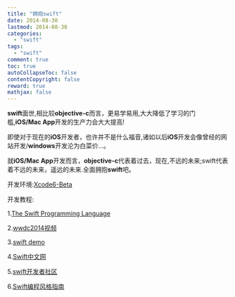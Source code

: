 ```yaml
---
title: "拥抱swift"
date: 2014-08-30
lastmod: 2014-08-30
categories:
  - "swift"
tags:
  - "swift"
comment: true
toc: true
autoCollapseToc: false
contentCopyright: false
reward: true
mathjax: false
---
```


   **swift**面世,相比较**objective-c**而言，更易学易用,大大降低了学习的门槛,**iOS/Mac App**开发的生产力会大大提高!
   
   即使对于现在的**iOS**开发者，也许并不是什么福音,诸如以后**iOS**开发会像曾经的网站开发/**windows**开发沦为白菜价...。
   
   <!--more-->
   
   就**iOS/Mac App**开发而言，**objective-c**代表着过去，现在,不远的未来;swift代表着不远的未来，遥远的未来.全面拥抱**swift**吧。
   
   开发环境:[Xcode6-Beta](https://developer.apple.com/xcode/downloads/)
   
   开发教程:
   
   1.[The Swift Programming Language](https://developer.apple.com/library/prerelease/ios/documentation/Swift/Conceptual/Swift_Programming_Language/)
   
   2.[wwdc2014视频](https://developer.apple.com/videos/wwdc/2014/)
   
   3.[swift demo](https://github.com/Lax/iOS-Swift-Demos)
   
   4.[Swift中文网](http://see.xidian.edu.cn/cpp/swift/jiaocheng/)
   
   5.[swift开发者社区](http://www.swift-open.com)
   
   6.[Swift编程风格指南](http://www.swift-open.com/thread-671-1-1.html)
   
   
   
   

